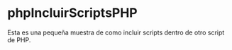 # phpIncluirScriptsPHP
Esta es una pequeña muestra de  como incluir scripts dentro de otro script de PHP.

